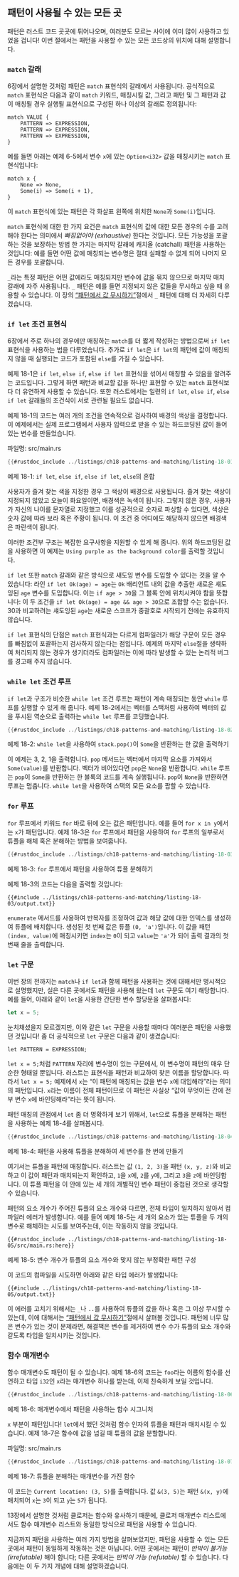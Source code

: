 ## 패턴이 사용될 수 있는 모든 곳

패턴은 러스트 코드 곳곳에 튀어나오며, 여러분도 모르는 사이에 이미 많이 사용하고
있었을 겁니다! 이번 절에서는 패턴을 사용할 수 있는 모든 코드상의 위치에 대해
설명합니다.

### `match` 갈래

6장에서 설명한 것처럼 패턴은 `match` 표현식의 갈래에서 사용됩니다.
공식적으로 `match` 표현식은 다음과 같이 `match` 키워드, 매칭시킬 값,
그리고 패턴 및 그 패턴과 값이 매칭될 경우 실행될 표현식으로 구성된
하나 이상의 갈래로 정의됩니다:

```text
match VALUE {
    PATTERN => EXPRESSION,
    PATTERN => EXPRESSION,
    PATTERN => EXPRESSION,
}
```

예를 들면 아래는 예제 6-5에서 변수 `x`에 있는 `Option<i32>` 값을
매칭시키는 `match` 표현식입니다:

```rust,ignore
match x {
    None => None,
    Some(i) => Some(i + 1),
}
```

이 `match` 표현식에 있는 패턴은 각 화살표 왼쪽에 위치한 `None`과
`Some(i)`입니다.

`match` 표현식에 대한 한 가지 요건은 `match` 표현식의 값에 대한 모든 경우의
수를 고려해야 한다는 의미에서 *빠짐없어야 (exhaustive)* 한다는 것입니다.
모든 가능성을 포괄하는 것을 보장하는 방법 한 가지는 마지막 갈래에 캐치올
(catchall) 패턴을 사용하는 것입니다: 예를 들면 어떤 값에 매칭되는 변수명은
절대 실패할 수 없게 되어 나머지 모든 경우를 포괄합니다.

`_`라는 특정 패턴은 어떤 값에라도 매칭되지만 변수에 값을
묶지 않으므로 마지막 매치 갈래에 자주 사용됩니다.
`_` 패턴은 예를 들면 지정되지 않은 값들을 무시하고
싶을 때 유용할 수 있습니다. 이 장의
[“패턴에서 값 무시하기”][ignoring-values-in-a-pattern]<!-- ignore -->절에서
`_` 패턴에 대해 더 자세히 다루겠습니다.

### `if let` 조건 표현식

6장에서 주로 하나의 경우에만 매칭하는 `match`를 더 짧게 작성하는
방법으로써 `if let` 표현식을 사용하는 법을 다루었습니다. 추가로
`if let`은 `if let`의 패턴에 값이 매칭되지 않을 때 실행되는
코드가 포함된 `else`를 가질 수 있습니다.

예제 18-1은 `if let`, `else if`, `else if let` 표현식을 섞어서
매칭할 수 있음을 알려주는 코드입니다. 그렇게 하면 패턴과 비교할
값을 하나만 표현할 수 있는 `match` 표현식보다 더 유연하게 사용할
수 있습니다. 또한 러스트에서는 일련의 `if let`, `else if`,
`else if let` 갈래들의 조건식이 서로 관련될 필요도 없습니다.

예제 18-1의 코드는 여러 개의 조건을 연속적으로 검사하여
배경의 색상을 결정합니다. 이 예제에서는 실제 프로그램에서
사용자 입력으로 받을 수 있는 하드코딩된 값이 들어있는 변수를
만들었습니다.

<span class="filename">파일명: src/main.rs</span>

```rust
{{#rustdoc_include ../listings/ch18-patterns-and-matching/listing-18-01/src/main.rs}}
```

<span class="caption">예제 18-1: `if let`, `else if`, `else if let`, `else`의
혼합</span>

사용자가 즐겨 찾는 색을 지정한 경우 그 색상이 배경으로 사용됩니다.
즐겨 찾는 색상이 지정되지 않았고 오늘이 화요일이면, 배경색은 녹색이
됩니다. 그렇지 않은 경우, 사용자가 자신의 나이를 문자열로 지정했고
이를 성공적으로 숫자로 파싱할 수 있다면, 색상은 숫자 값에 따라 보라
혹은 주황이 됩니다. 이 조건 중 어디에도 해당하지 않으면 배경색은
파란색이 됩니다.

이러한 조건부 구조는 복잡한 요구사항을 지원할 수 있게 해 줍니다. 위의
하드코딩된 값을 사용하면 이 예제는 `Using purple as the background color`를
출력할 것입니다.

`if let` 또한 `match` 갈래와 같은 방식으로 섀도잉 변수를 도입할 수
있다는 것을 알 수 있습니다: 라인 `if let Ok(age) = age`는 `Ok` 배리언트
내의 값을 추출한 새로운 섀도잉된 `age` 변수를 도입합니다. 이는
`if age > 30`을 그 블록 안에 위치시켜야 함을 뜻합니다: 이 두 조건을
`if let Ok(age) = age && age > 30`으로 조합할 수는 없습니다.
30과 비교하려는 섀도잉된 `age`는 새로운 스코프가 중괄호로 시작되기
전에는 유효하지 않습니다.

`if let` 표현식의 단점은 `match` 표현식과는 다르게 컴파일러가 해당 구문이
모든 경우를 빠짐없이 포괄하는지 검사하지 않는다는 점입니다. 예제의 마지막
`else`절을 생략하여 처리되지 않는 경우가 생기더라도 컴파일러는 이에 따라 발생할
수 있는 논리적 버그를 경고해 주지 않습니다.

### `while let` 조건 루프

`if let`과 구조가 비슷한 `while let` 조건 루프는 패턴이 계속
매칭되는 동안 `while` 루프를 실행할 수 있게 해 줍니다. 예제 18-2에서는
벡터를 스택처럼 사용하여 벡터의 값을 푸시된 역순으로
출력하는 `while let` 루프를 코딩했습니다.

```rust
{{#rustdoc_include ../listings/ch18-patterns-and-matching/listing-18-02/src/main.rs:here}}
```

<span class="caption">예제 18-2: `while let`을 사용하여 `stack.pop()`이
`Some`을 반환하는 한 값을 출력하기</span>

이 예제는 3, 2, 1을 출력합니다. `pop` 메서드는 벡터에서 마지막 요소를
가져와서 `Some(value)`를 반환합니다. 벡터가 비어있다면 `pop`은 `None`을
반환합니다. `while` 루프는 `pop`이 `Some`을 반환하는 한 블록의 코드를
계속 실행됩니다. `pop`이 `None`을 반환하면 루프는 멈춥니다. `while let`을
사용하여 스택의 모든 요소를 팝할 수 있습니다.

### `for` 루프

`for` 루프에서 키워드 `for` 바로 뒤에 오는 값은 패턴입니다.
예를 들어 `for x in y`에서는 `x`가 패턴입니다. 예제 18-3은
`for` 루프에서 패턴을 사용하여 `for` 루프의 일부로서 튜플을
해체 혹은 분해하는 방법을 보여줍니다.

```rust
{{#rustdoc_include ../listings/ch18-patterns-and-matching/listing-18-03/src/main.rs:here}}
```

<span class="caption">예제 18-3: `for` 루프에서 패턴을 사용하여
튜플 분해하기</span>

예제 18-3의 코드는 다음을 출력할 것입니다:

```console
{{#include ../listings/ch18-patterns-and-matching/listing-18-03/output.txt}}
```

`enumerate` 메서드를 사용하여 반복자를 조정하여 값과 해당 값에 대한
인덱스를 생성하여 튜플에 배치합니다. 생성된 첫 번째 값은 튜플
`(0, 'a')`입니다. 이 값을 패턴 `(index, value)`에 매칭시키면
`index`는 `0`이 되고 `value`는 `'a'`가 되어 출력 결과의 첫 번째
줄을 출력합니다.

### `let` 구문

이번 장의 전까지는 `match`나 `if let`과 함께 패턴을 사용하는 것에 대해서만
명시적으로 설명했지만, 실은 다른 곳에서도 패턴을 사용해 왔는데 `let` 구문도
여기 해당합니다. 예를 들어, 아래와 같이 `let`을 사용한 간단한 변수 할당문을
살펴봅시다:

```rust
let x = 5;
```

눈치채셨을지 모르겠지만, 이와 같은 `let` 구문을 사용할 때마다
여러분은 패턴을 사용했던 것입니다! 좀 더 공식적으로 `let` 구문은
다음과 같이 생겼습니다:

```text
let PATTERN = EXPRESSION;
```

`let x = 5;`처럼 `PATTERN` 자리에 변수명이 있는 구문에서, 이
변수명이 패턴의 매우 단순한 형태일 뿐입니다. 러스트는 표현식을
패턴과 비교하여 찾은 이름을 할당합니다. 따라서 `let x = 5;`
예제에서 `x`는 “이 패턴에 매칭되는 값을 변수 `x`에 대입해라”라는
의미의 패턴입니다. `x`라는 이름이 전체 패턴이므로 이 패턴은 사실상
“값이 무엇이든 간에 전부 변수 `x`에 바인딩해라”라는 뜻이 됩니다.

패턴 매칭의 관점에서 `let` 좀 더 명확하게 보기 위해서, `let`으로
튜플을 분해하는 패턴을 사용하는 예제 18-4를 살펴봅시다.

```rust
{{#rustdoc_include ../listings/ch18-patterns-and-matching/listing-18-04/src/main.rs:here}}
```

<span class="caption">예제 18-4: 패턴을 사용해 튜플을 분해하여
세 변수를 한 번에 만들기</span>

여기서는 튜플을 패턴에 매칭합니다. 러스트는 값 `(1, 2, 3)`을 패턴
`(x, y, z)`와 비교하고 이 값이 패턴과 매치되는지 확인하고, `1`을
`x`에, `2`를 `y`에, 그리고 `3`을 `z`에 바인딩합니다. 이 튜플 패턴을
이 안에 있는 세 개의 개별적인 변수 패턴이 중첩된 것으로 생각할 수 있습니다.

패턴의 요소 개수가 주어진 튜플의 요소 개수와 다르면, 전체
타입이 일치하지 않아서 컴파일러 에러가 발생합니다. 예를 들어
예제 18-5는 세 개의 요소가 있는 튜플을 두 개의 변수로 해체하는
시도를 보여주는데, 이는 작동하지 않을 것입니다.

```rust,ignore,does_not_compile
{{#rustdoc_include ../listings/ch18-patterns-and-matching/listing-18-05/src/main.rs:here}}
```

<span class="caption">예제 18-5: 변수 개수가 튜플의 요소 개수와
맞지 않는 부정확한 패턴 구성</span>

이 코드의 컴파일을 시도하면 아래와 같은 타입 에러가 발생합니다:

```console
{{#include ../listings/ch18-patterns-and-matching/listing-18-05/output.txt}}
```

이 에러를 고치기 위해서는 `_`나 `..`를 사용하여 튜플의 값을
하나 혹은 그 이상 무시할 수 있는데, 이에 대해서는
[“패턴에서 값 무시하기”][ignoring-values-in-a-pattern]<!-- ignore -->절에서
살펴볼 것입니다. 패턴에 너무 많은 변수가 있는 것이 문제라면, 해결책은
변수를 제거하여 변수 수가 튜플의 요소 개수와 같도록 타입을 일치시키는
것입니다.

### 함수 매개변수

함수 매개변수도 패턴이 될 수 있습니다. 예제 18-6의 코드는
`foo`라는 이름의 함수를 선언하고 타입 `i32`인 `x`라는 매개변수 하나를
받는데, 이제 친숙하게 보일 것입니다.

```rust
{{#rustdoc_include ../listings/ch18-patterns-and-matching/listing-18-06/src/main.rs:here}}
```

<span class="caption">예제 18-6: 매개변수에서 패턴을 사용하는
함수 시그니처</span>

`x` 부분이 패턴입니다! `let`에서 했던 것처럼 함수 인자의 튜플을 패턴과
매치시킬 수 있습니다. 예제 18-7은 함수에 값을 넘길 때 튜플의 값을
분할합니다.

<span class="filename">파일명: src/main.rs</span>

```rust
{{#rustdoc_include ../listings/ch18-patterns-and-matching/listing-18-07/src/main.rs}}
```

<span class="caption">예제 18-7: 튜플을 분해하는 매개변수를 가진
함수</span>

이 코드는 `Current location: (3, 5)`를 출력합니다. 값 `&(3, 5)`는
패턴 `&(x, y)`에 매치되어 `x`는 `3`이 되고 `y`는 `5`가 됩니다.

13장에서 설명한 것처럼 클로저는 함수와 유사하기 때문에,
클로저 매개변수 리스트에서도 함수 매개변수 리스트와 동일한
방식으로 패턴을 사용할 수 있습니다.

지금까지 패턴을 사용하는 여러 가지 방법을 살펴보았지만, 패턴을 사용할 수 있는
모든 곳에서 패턴이 동일하게 작동하는 것은 아닙니다. 어떤 곳에서는 패턴이
*반박이 불가능 (irrefutable)* 해야 합니다; 다른 곳에서는 *반박이 가능 (refutable)*
할 수 있습니다. 다음에는 이 두 가지 개념에 대해 설명하겠습니다.

[ignoring-values-in-a-pattern]:
ch18-03-pattern-syntax.html#ignoring-values-in-a-pattern
